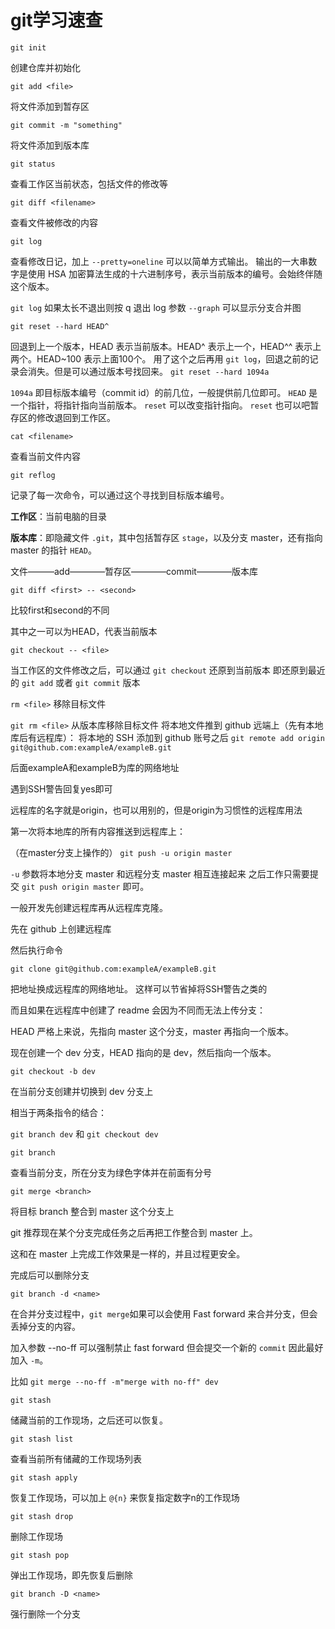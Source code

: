 # git学习速查

`git init`

创建仓库并初始化

`git add <file>`

将文件添加到暂存区

`git commit -m "something"`

将文件添加到版本库

`git status`

查看工作区当前状态，包括文件的修改等

`git diff <filename>`

查看文件被修改的内容

`git log`

查看修改日记，加上 `--pretty=oneline` 可以以简单方式输出。 输出的一大串数字是使用 HSA 加密算法生成的十六进制序号，表示当前版本的编号。会始终伴随这个版本。

`git log` 如果太长不退出则按 q 退出 log 参数 `--graph` 可以显示分支合并图

`git reset --hard HEAD^`

回退到上一个版本，HEAD 表示当前版本。HEAD^ 表示上一个，HEAD^^ 表示上两个。HEAD~100 表示上面100个。 用了这个之后再用 `git log`，回退之前的记录会消失。但是可以通过版本号找回来。 `git reset --hard 1094a`

`1094a` 即目标版本编号（commit id）的前几位，一般提供前几位即可。 `HEAD` 是一个指针，将指针指向当前版本。 `reset` 可以改变指针指向。 `reset` 也可以吧暂存区的修改退回到工作区。

`cat <filename>`

查看当前文件内容

`git reflog`

记录了每一次命令，可以通过这个寻找到目标版本编号。

**工作区**：当前电脑的目录

**版本库**：即隐藏文件 `.git`，其中包括暂存区 `stage`，以及分支 master，还有指向 master 的指针 `HEAD`。

文件———add————暂存区————commit————版本库

`git diff <first> -- <second>`

比较first和second的不同

其中之一可以为HEAD，代表当前版本

`git checkout -- <file>`

当工作区的文件修改之后，可以通过 `git checkout` 还原到当前版本 即还原到最近的 `git add` 或者 `git commit` 版本

`rm <file>` 移除目标文件

`git rm <file>` 从版本库移除目标文件 将本地文件推到 github 远端上（先有本地库后有远程库）： 将本地的 SSH 添加到 github 账号之后 `git remote add origin git@github.com:exampleA/exampleB.git`

后面exampleA和exampleB为库的网络地址

遇到SSH警告回复yes即可

远程库的名字就是origin，也可以用别的，但是origin为习惯性的远程库用法

第一次将本地库的所有内容推送到远程库上：

（在master分支上操作的） `git push -u origin master`

`-u` 参数将本地分支 master 和远程分支 master 相互连接起来 之后工作只需要提交 `git push origin master` 即可。

一般开发先创建远程库再从远程库克隆。

先在 github 上创建远程库

然后执行命令

`git clone git@github.com:exampleA/exampleB.git`

把地址换成远程库的网络地址。 这样可以节省掉将SSH警告之类的

而且如果在远程库中创建了 readme 会因为不同而无法上传分支：

HEAD 严格上来说，先指向 master 这个分支，master 再指向一个版本。

现在创建一个 dev 分支，HEAD 指向的是 dev，然后指向一个版本。

`git checkout -b dev`

在当前分支创建并切换到 dev 分支上

相当于两条指令的结合：

`git branch dev` 和 `git checkout dev`

`git branch`

查看当前分支，所在分支为绿色字体并在前面有分号

`git merge <branch>`

将目标 branch 整合到 master 这个分支上

git 推荐现在某个分支完成任务之后再把工作整合到 master 上。

这和在 master 上完成工作效果是一样的，并且过程更安全。

完成后可以删除分支

`git branch -d <name>`

在合并分支过程中，`git merge`如果可以会使用 Fast forward 来合并分支，但会丢掉分支的内容。

加入参数 --no-ff 可以强制禁止 fast forward 但会提交一个新的 `commit` 因此最好加入 `-m`。

比如 `git merge --no-ff -m"merge with no-ff" dev`

`git stash`

储藏当前的工作现场，之后还可以恢复。

`git stash list`

查看当前所有储藏的工作现场列表

`git stash apply`

恢复工作现场，可以加上 `@{n}` 来恢复指定数字n的工作现场

`git stash drop`

删除工作现场

`git stash pop`

弹出工作现场，即先恢复后删除

`git branch -D <name>`

强行删除一个分支
